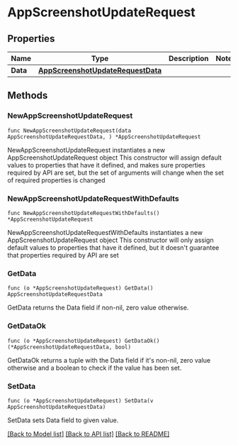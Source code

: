 # AppScreenshotUpdateRequest

## Properties

Name | Type | Description | Notes
------------ | ------------- | ------------- | -------------
**Data** | [**AppScreenshotUpdateRequestData**](AppScreenshotUpdateRequest_data.md) |  | 

## Methods

### NewAppScreenshotUpdateRequest

`func NewAppScreenshotUpdateRequest(data AppScreenshotUpdateRequestData, ) *AppScreenshotUpdateRequest`

NewAppScreenshotUpdateRequest instantiates a new AppScreenshotUpdateRequest object
This constructor will assign default values to properties that have it defined,
and makes sure properties required by API are set, but the set of arguments
will change when the set of required properties is changed

### NewAppScreenshotUpdateRequestWithDefaults

`func NewAppScreenshotUpdateRequestWithDefaults() *AppScreenshotUpdateRequest`

NewAppScreenshotUpdateRequestWithDefaults instantiates a new AppScreenshotUpdateRequest object
This constructor will only assign default values to properties that have it defined,
but it doesn't guarantee that properties required by API are set

### GetData

`func (o *AppScreenshotUpdateRequest) GetData() AppScreenshotUpdateRequestData`

GetData returns the Data field if non-nil, zero value otherwise.

### GetDataOk

`func (o *AppScreenshotUpdateRequest) GetDataOk() (*AppScreenshotUpdateRequestData, bool)`

GetDataOk returns a tuple with the Data field if it's non-nil, zero value otherwise
and a boolean to check if the value has been set.

### SetData

`func (o *AppScreenshotUpdateRequest) SetData(v AppScreenshotUpdateRequestData)`

SetData sets Data field to given value.



[[Back to Model list]](../README.md#documentation-for-models) [[Back to API list]](../README.md#documentation-for-api-endpoints) [[Back to README]](../README.md)


